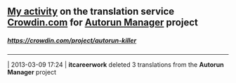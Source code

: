 ## [My activity](https://crowdin.com/profile/itcareerwork/activity "My profile") on the translation service [Crowdin.com](https://crowdin.com "crowdin.com") for [Autorun Manager](https://crowdin.com/project/autorun-killer "Autorun Manager Crowdin") project
##### <https://crowdin.com/project/autorun-killer>
***
| 2013-03-09 17:24 | **itcareerwork** deleted 3 translations from the **Autorun Manager** project
